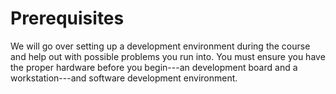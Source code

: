 # Prerequisites

We will go over setting up a development environment during the course and help
out with possible problems you run into. You must ensure you have the proper
hardware before you begin---an development board and a workstation---and
software development environment.
